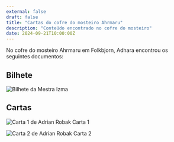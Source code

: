 ```yaml
---
external: false
draft: false
title: "Cartas do cofre do mosteiro Ahrmaru"
description: "Conteúdo encontrado no cofre do mosteiro"
date: 2024-09-21T10:00:00Z
---
```


No cofre do mosteiro Ahrmaru em Folkbjorn, Adhara encontrou os seguintes documentos:

## Bilhete

![Bilhete da Mestra Izma](/erde/images/cofre-ahrmaru/bilhete.png)

## Cartas

![Carta 1 de Adrian Robak](/erde/images/cofre-ahrmaru/carta-1.png)
Carta 1

![Carta 2 de Adrian Robak](/erde/images/cofre-ahrmaru/carta-2.png)
Carta 2